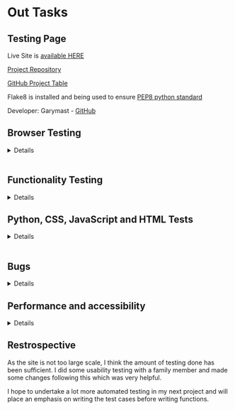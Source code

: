# Out Tasks

## Testing Page

Live Site is [available HERE](https://django-mytasks-f5f89d77e5e0.herokuapp.com/)

[Project Repository](https://github.com/garymast/MyTask)

[GitHub Project Table](https://github.com/users/garymast/projects/3)

Flake8 is installed and being used to ensure [PEP8 python standard](https://peps.python.org/pep-0008/#introduction)

Developer: Garymast - [GitHub](https://github.com/garymast) 

## Browser Testing

<details>
Layout: The layout and appearance of the site has been tested for consistency throughout browsers. Browers tested include the main four:

- Chrome
- Firefox
- Safari
- Microsoft Edge

Website looks and functions as intended on all browsers.

| Test | Screenshot View |
|:---|:---: |
| Laptop |  ![Laptop](my_tasks/readme/images/l-desktop.png)  |
| Tablet |  ![iPad](my_tasks/readme/images/l-tablet.png)  |
| Mobile |  ![Mobile](my_tasks/readme/images/l-mobile.png)  |

</details>
<br>

## Functionality Testing

<details>

I tested the complete functionality of the site. This includes:

| Test |  Action  |  Result  |
| ------------- | ------------- | ------------- |
| Validating Forms | Registration forms submitted with<br> a variety of correct and incorrect data | New members created and <br>taken to home page |
| Navbar Text<br>and icons | Test all Navbar links<br> to ensure correctness of links | All links working as expected |
| Message on login | Test login with different users | Message in the home screen always shows<br>the correct user and number of tasks  |
| Add a task | Add tasks using all options | Tasks always added with correct information<br>regardless of which selections are made in the form  |
| Edit a task | Edit tasks using all options | Tasks always edited with correct information<br>regardless of which selections are made in the form  |
| Delete a task | Test delete button in task list | Delete button works as expected |
| 404 and 500 pages | Test 404 and 500 pages | Not yet created |
| Stylesheet | Available sitewide | Working as expected |
| Registration | Register with different usernames<br>Try to enter the same username twice | Registration works without issue. Usernames must be unique |
| Logout | Test logging out | Logout always works |
| Authentication | Accessing pages while not authenticated | Not possible to access pages when not authenticated
| Confirmation Messages | Test confirmation messages | Confirmation messages shown throughout the site |

***Search functionality***

Search bar in home page has been tested. The search works well to find words that begin with the specified letters. In the second phase the user will be able to search dynamically

<br>

</details>

## Python, CSS, JavaScript and HTML Tests

 <details>

<br>

***python***

 Reformatting was performed on the python files using the code formatter [Black](https://github.com/psf/black).

<br>

***CSS and JavaScript Tests***

 [CSS validation service](https://jigsaw.w3.org/css-validator/) - css code validated

 ![css](my_tasks/readme/images/css-validator.png)<br><br>

 [Black](https://github.com/psf/black) was used to remodel format in Django

 ***HTML Testing***

 All html pages were tested using the [W3C Markup Validation](https://validator.w3.org/ ) Service.

 To ensure all code was validated accurately, the 'view page source' command in Google Chrome was used as follows:

- On each page of the deployed application right-click anywhere on the page and select View Page Source.
- Copy the entire code
- Go to the validator.w3.org service and select the "validate by direct input" tab
- Paste the code into the box provided and click the CHECK button

 ![css](my_tasks/readme/images/nuget-html-check.png)<br><br>

I also tested each individual link (examples below) with the only issue being the HTML generated by the Django form in the register page, which I could not fix.

 <img src="my_tasks/readme/images/django-form.png" width="90%"><br>

 </details>

<br>

## Bugs

<details>

***Known Bugs***

- There were various bugs throughout development but there are not currently any active bugs that I could find.

</details>

## Performance and accessibility

 <details>

<br>

The Lighthouse Chrome DevTools Performance test showed a % performance and % accessibility score.

<img src="" width="70%"><br><br>

 </details>

## Restrospective

As the site is not too large scale, I think the amount of testing done has been sufficient. I did some usability testing with a family member and made some changes following this which was very helpful.

I hope to undertake a lot more automated testing in my next project and will place an emphasis on writing the test cases before writing functions.
